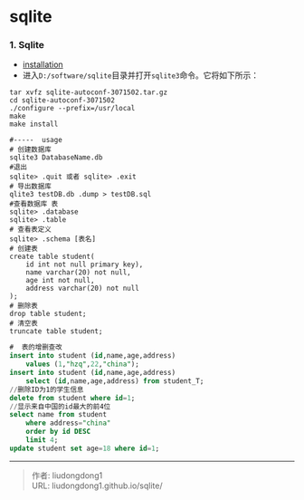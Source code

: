 # sqlite


### 1. Sqlite

- [installation]( http://www.sqlite.org/download.html )
- 进入`D:/software/sqlite`目录并打开`sqlite3`命令。它将如下所示：

```shell
tar xvfz sqlite-autoconf-3071502.tar.gz
cd sqlite-autoconf-3071502
./configure --prefix=/usr/local
make
make install
```

```shell
#-----  usage
# 创建数据库
sqlite3 DatabaseName.db
#退出
sqlite> .quit 或者 sqlite> .exit
# 导出数据库
qlite3 testDB.db .dump > testDB.sql
#查看数据库 表
sqlite> .database
sqlite> .table
# 查看表定义
sqlite> .schema [表名]
# 创建表
create table student(
    id int not null primary key),
    name varchar(20) not null,
    age int not null,
    address varchar(20) not null
);
# 删除表
drop table student;
# 清空表
truncate table student;
```

```sql
#  表的增删查改
insert into student (id,name,age,address)
    values (1,"hzq",22,"china");
insert into student (id,name,age,address)
    select (id,name,age,address) from student_T;
//删除ID为1的学生信息
delete from student where id=1;
//显示来自中国的id最大的前4位
select name from student
    where address="china"
    order by id DESC
    limit 4;
update student set age=18 where id=1;
```



---

> 作者: liudongdong1  
> URL: liudongdong1.github.io/sqlite/  

